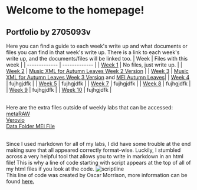 # Welcome to the homepage!
## Portfolio by 2705093v
Here you can find a guide to each week's write up and what documents or files you can find in that week's write up. There is a link to each week's write up, and the documents/files will be linked too.
| Week  | Files with this week |
| ------------- | ------------- |
| [Week 1](https://2705093v.github.io/MCA-2024/Week1/Week1.html) | No files, just write up. |
| [Week 2](https://2705093v.github.io/MCA-2024/Week2/Week2.html) | [Music XML for Autumn Leaves Week 2 Version](https://2705093v.github.io/MCA-2024/Week2/Autumn_Leaves_week_2.musicxml) |
| [Week 3](https://2705093v.github.io/MCA-2024/Week3/week3.html) | [Music XML for Autumn Leaves Week 3 Version](https://2705093v.github.io/MCA-2024/Week3/Autumn_Leaves_in_C_week_3.musicxml) and [MEI Autumn Leaves](https://2705093v.github.io/MCA-2024/Week3/autumnleavesweek3.mei)|
| [Week 4](https://2705093v.github.io/MCA-2024/Week4/Week4.html) | fujhgjdfk |
| [Week 5](https://2705093v.github.io/MCA-2024/Week5/Week5.html) | fujhgjdfk |
| [Week 7](https://2705093v.github.io/MCA-2024/Week7/Week7.html) | fujhgjdfk |
| [Week 8](https://2705093v.github.io/MCA-2024/Week8/Week8.html) | fujhgjdfk |
| [Week 9](https://2705093v.github.io/MCA-2024/week9/week9.html) | fujhgjdfk |
| [Week 10](https://2705093v.github.io/MCA-2024/Week10/week10.html) | fujhgjdfk |

<br> Here are the extra files outside of weekly labs that can be accessed:
<br>[metaRAW](https://2705093v.github.io/MCA-2024/metaRAW.html)
<br>[Verovio](https://2705093v.github.io/MCA-2024/verovio.html)
<br>[Data Folder MEI File](https://2705093v.github.io/MCA-2024/data/autumnleaves.mei)

<br>Since I used markdown for all of my labs, I did have some trouble at the end making sure that all appeared correctly format-wise. Luckily, I stumbled across a very helpful tool that allows you to write in markdown in an html file!
This is why a line of code starting with script appears at the top of all of my html files if you look at the code. 
![scriptline](https://github.com/user-attachments/assets/3231c67b-befe-407d-b095-aa2c389918a9)
<br>This line of code was created by Oscar Morrison, more information can be found [here.](https://github.com/oscarmorrison/md-page)
